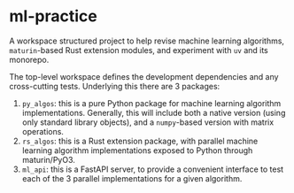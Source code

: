# ml-practice

A workspace structured project to help revise machine learning algorithms, `maturin`-based
Rust extension modules, and experiment with `uv` and its monorepo.

The top-level workspace defines the development dependencies and any cross-cutting
tests. Underlying this there are 3 packages:

1. `py_algos`: this is a pure Python package for machine learning algorithm
implementations. Generally, this will include both a native version (using only
standard library objects), and a `numpy`-based version with matrix operations.
2. `rs_algos`: this is a Rust extension package, with parallel machine learning
algorithm implementations exposed to Python through maturin/PyO3.
3. `ml_api`: this is a FastAPI server, to provide a convenient interface to test
each of the 3 parallel implementations for a given algorithm.
